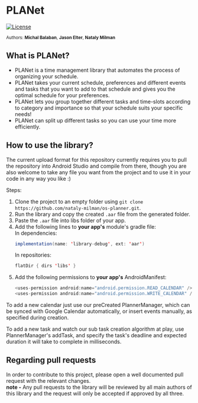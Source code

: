 <!--
  Title: PLANet Scheduling Library
  Description: Preference-based automatic schedule planner library for maximum task completion
  Authors: Michal Balaban, Jason Elter, Nataly Milman
  -->

# PLANet 
[![License](https://img.shields.io/badge/License-Apache%202.0-blue.svg)](https://opensource.org/licenses/Apache-2.0)

<sup>Authors: **Michal Balaban**, **Jason Elter**, **Nataly Milman**</sup>

## What is PLANet?
* PLANet is a time management library that automates the process of organizing your schedule.
* PLANet takes your current schedule, preferences and different events and tasks that you want to add to that schedule and gives you the optimal schedule for your preferences.
* PLANet lets you group together different tasks and time-slots according to category and importance so that your schedule suits your specific needs!
* PLANet can split up different tasks so you can use your time more efficiently.

## How to use the library?
The current upload format for this repository currently requires you to pull the repository into Android Studio and compile from there, though you are also welcome to take any file you want from the project and to use it in your code in any way you like :)

Steps:
1. Clone the project to an empty folder using `git clone https://github.com/nataly-milman/os-planner.git`.
2. Run the library and copy the created `.aar` file from the generated folder.
3. Paste the `.aar` file into libs folder of your app.
4. Add the following lines to **your app's** module's gradle file:<br/>
   In dependencies:<br/>
   ```java
   implementation(name: 'library-debug', ext: 'aar')
   ```
   In repositories:<br/>
   ```java
   flatDir { dirs 'libs' }
   ```
5. Add the following permissions to **your app's** AndroidManifest:<br/>
    ```java
    <uses-permission android:name="android.permission.READ_CALENDAR" />
    <uses-permission android:name="android.permission.WRITE_CALENDAR" />
    ```

To add a new calendar just use our preCreated PlannerManager, which can be synced with Google Calendar automatically, or insert events manually, as specified during creation.

To add a new task and watch our sub task creation algorithm at play, use PlannerManager's addTask,
and specify the task's deadline and expected duration it will take to complete in milliseconds.

## Regarding pull requests
In order to contribute to this project, please open a well documented pull request with the relevant changes.<br/>
**note -** Any pull requests to the library will be reviewed by all main authors of this library and the request will only be accepted if approved by all three.
